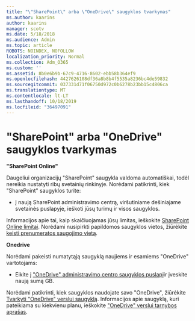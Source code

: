 ```yaml
---
title: "\"SharePoint\" arba \"OneDrive\" saugyklos tvarkymas"
ms.author: kaarins
author: kaarins
manager: scotv
ms.date: 5/18/2018
ms.audience: Admin
ms.topic: article
ROBOTS: NOINDEX, NOFOLLOW
localization_priority: Normal
ms.collection: Adm_O365
ms.custom: ''
ms.assetid: 8b0e6b9b-67c9-4716-8602-ebb58b364ef9
ms.openlocfilehash: 4427626108df36a8b8b4f5535a8236bc4de59832
ms.sourcegitcommit: 037331d71f06750d972c0b6278b23bb15c4806ca
ms.translationtype: MT
ms.contentlocale: lt-LT
ms.lasthandoff: 10/18/2019
ms.locfileid: "36497091"
---
```

# <a name="manage-your-sharepoint-or-onedrive-storage"></a>"SharePoint" arba "OneDrive" saugyklos tvarkymas

 **"SharePoint Online"**
  
Daugeliui organizacijų "SharePoint" saugykla valdoma automatiškai, todėl nereikia nustatyti ribų svetainių rinkinyje. Norėdami patikrinti, kiek "SharePoint" saugyklos turite:
  
- Į naują SharePoint administravimo centrą, viršutiniame dešiniajame svetainės puslapyje, ieškoti jūsų turimų ir visos saugyklos.
    
Informacijos apie tai, kaip skaičiuojamas jūsų limitas, ieškokite [SharePoint Online limitai](https://go.microsoft.com/fwlink/p/?LinkID=856113). Norėdami nusipirkti papildomos saugyklos vietos, žiūrėkite [keisti prenumeratos saugojimo vietą](https://go.microsoft.com/fwlink/?linkid=866428).
  
 **Onedrive**
  
Norėdami pakeisti numatytąją saugyklą naujiems ir esamiems "OneDrive" vartotojams:
  
- Eikite į ["OneDrive" administravimo centro saugyklos puslapį](https://admin.onedrive.com/?v=StorageSettings)ir įveskite naują sumą GB.
    
Norėdami patikrinti, kiek saugyklos naudojate savo "OneDrive", žiūrėkite [Tvarkyti "OneDrive" verslui saugyklą](https://go.microsoft.com/fwlink/?linkid=866429). Informacijos apie saugyklą, kuri pateikiama su kiekvienu planu, ieškokite ["OneDrive" verslui tarnybos aprašas](https://go.microsoft.com/fwlink/p/?LinkID=826071).
  

